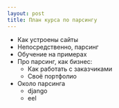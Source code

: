 ```yaml
---
layout: post
title: План курса по парсингу
---
```


- Как устроены сайты
- Непосредственно, парсинг
- Обучение на примерах
- Про парсинг, как бизнес:
    - Как работать с заказчиками
    - Своё портфолио
- Около парсинга
    - django
    - eel